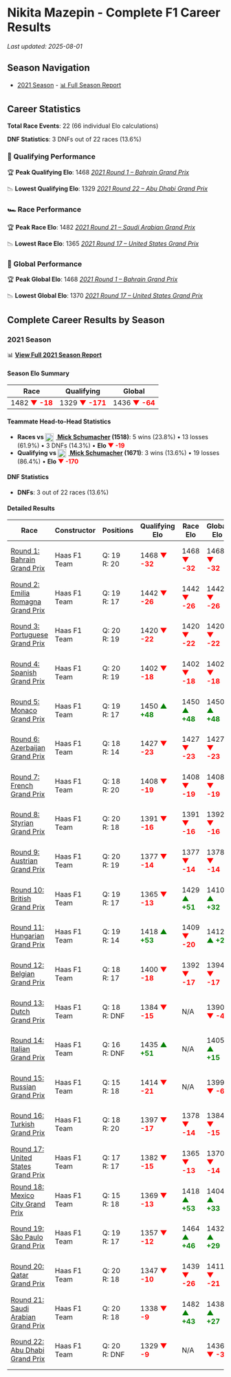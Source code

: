 # Nikita Mazepin - Complete F1 Career Results

*Last updated: 2025-08-01*

## Season Navigation

- [2021 Season](#2021-season) - [📊 Full Season Report](../seasons/2021-season-report)

## Career Statistics

**Total Race Events**: 22 (66 individual Elo calculations)

**DNF Statistics**: 3 DNFs out of 22 races (13.6%)

### 🏁 Qualifying Performance

🏆 **Peak Qualifying Elo**: 1468
   *[2021 Round 1 – Bahrain Grand Prix](../seasons/2021-season-report#round-1-bahrain-grand-prix)*

📉 **Lowest Qualifying Elo**: 1329
   *[2021 Round 22 – Abu Dhabi Grand Prix](../seasons/2021-season-report#round-22-abu-dhabi-grand-prix)*

### 🏎️ Race Performance

🏆 **Peak Race Elo**: 1482
   *[2021 Round 21 – Saudi Arabian Grand Prix](../seasons/2021-season-report#round-21-saudi-arabian-grand-prix)*

📉 **Lowest Race Elo**: 1365
   *[2021 Round 17 – United States Grand Prix](../seasons/2021-season-report#round-17-united-states-grand-prix)*

### 🌟 Global Performance

🏆 **Peak Global Elo**: 1468
   *[2021 Round 1 – Bahrain Grand Prix](../seasons/2021-season-report#round-1-bahrain-grand-prix)*

📉 **Lowest Global Elo**: 1370
   *[2021 Round 17 – United States Grand Prix](../seasons/2021-season-report#round-17-united-states-grand-prix)*


## Complete Career Results by Season

### 2021 Season

📊 **[View Full 2021 Season Report](../seasons/2021-season-report)**

#### Season Elo Summary

| Race | Qualifying | Global |
|------|------------|--------|
| 1482 **<span style="color: red;">▼ -18</span>** | 1329 **<span style="color: red;">▼ -171</span>** | 1436 **<span style="color: red;">▼ -64</span>** |

#### Teammate Head-to-Head Statistics

- **Races vs [<img src="https://upload.wikimedia.org/wikipedia/commons/b/ba/Flag_of_Germany.svg" alt="Germany" width="20" height="auto" style="vertical-align: middle; margin-right: 5px;" onerror="this.outerHTML='🇩🇪'; this.style.marginRight='5px';"/> Mick Schumacher](mick-schumacher) (1518)**: 5 wins (23.8%) • 13 losses (61.9%) • 3 DNFs (14.3%) • **Elo <span style="color: red;">▼ -19</span>**
- **Qualifying vs [<img src="https://upload.wikimedia.org/wikipedia/commons/b/ba/Flag_of_Germany.svg" alt="Germany" width="20" height="auto" style="vertical-align: middle; margin-right: 5px;" onerror="this.outerHTML='🇩🇪'; this.style.marginRight='5px';"/> Mick Schumacher](mick-schumacher) (1671)**: 3 wins (13.6%) • 19 losses (86.4%) • **Elo <span style="color: red;">▼ -170</span>**

#### DNF Statistics

- **DNFs**: 3 out of 22 races (13.6%)

#### Detailed Results

| Race | Constructor | Positions | Qualifying Elo | Race Elo | Global Elo | Teammate |
|------|-------------|-----------|----------------|----------|------------|----------|
| [Round 1: Bahrain Grand Prix](../seasons/2021-season-report#round-1-bahrain-grand-prix) | Haas F1 Team | Q: 19<br/>R: 20 | 1468 **<span style="color: red;">▼ -32</span>** | 1468 **<span style="color: red;">▼ -32</span>** | 1468 **<span style="color: red;">▼ -32</span>** | [<img src="https://upload.wikimedia.org/wikipedia/commons/b/ba/Flag_of_Germany.svg" alt="Germany" width="20" height="auto" style="vertical-align: middle; margin-right: 5px;" onerror="this.outerHTML='🇩🇪'; this.style.marginRight='5px';"/> Mick Schumacher](mick-schumacher)<br/>Q: 18<br/>R: 16 |
| [Round 2: Emilia Romagna Grand Prix](../seasons/2021-season-report#round-2-emilia-romagna-grand-prix) | Haas F1 Team | Q: 19<br/>R: 17 | 1442 **<span style="color: red;">▼ -26</span>** | 1442 **<span style="color: red;">▼ -26</span>** | 1442 **<span style="color: red;">▼ -26</span>** | [<img src="https://upload.wikimedia.org/wikipedia/commons/b/ba/Flag_of_Germany.svg" alt="Germany" width="20" height="auto" style="vertical-align: middle; margin-right: 5px;" onerror="this.outerHTML='🇩🇪'; this.style.marginRight='5px';"/> Mick Schumacher](mick-schumacher)<br/>Q: 18<br/>R: 16 |
| [Round 3: Portuguese Grand Prix](../seasons/2021-season-report#round-3-portuguese-grand-prix) | Haas F1 Team | Q: 20<br/>R: 19 | 1420 **<span style="color: red;">▼ -22</span>** | 1420 **<span style="color: red;">▼ -22</span>** | 1420 **<span style="color: red;">▼ -22</span>** | [<img src="https://upload.wikimedia.org/wikipedia/commons/b/ba/Flag_of_Germany.svg" alt="Germany" width="20" height="auto" style="vertical-align: middle; margin-right: 5px;" onerror="this.outerHTML='🇩🇪'; this.style.marginRight='5px';"/> Mick Schumacher](mick-schumacher)<br/>Q: 19<br/>R: 17 |
| [Round 4: Spanish Grand Prix](../seasons/2021-season-report#round-4-spanish-grand-prix) | Haas F1 Team | Q: 20<br/>R: 19 | 1402 **<span style="color: red;">▼ -18</span>** | 1402 **<span style="color: red;">▼ -18</span>** | 1402 **<span style="color: red;">▼ -18</span>** | [<img src="https://upload.wikimedia.org/wikipedia/commons/b/ba/Flag_of_Germany.svg" alt="Germany" width="20" height="auto" style="vertical-align: middle; margin-right: 5px;" onerror="this.outerHTML='🇩🇪'; this.style.marginRight='5px';"/> Mick Schumacher](mick-schumacher)<br/>Q: 18<br/>R: 18 |
| [Round 5: Monaco Grand Prix](../seasons/2021-season-report#round-5-monaco-grand-prix) | Haas F1 Team | Q: 19<br/>R: 17 | 1450 **<span style="color: green;">▲ +48</span>** | 1450 **<span style="color: green;">▲ +48</span>** | 1450 **<span style="color: green;">▲ +48</span>** | [<img src="https://upload.wikimedia.org/wikipedia/commons/b/ba/Flag_of_Germany.svg" alt="Germany" width="20" height="auto" style="vertical-align: middle; margin-right: 5px;" onerror="this.outerHTML='🇩🇪'; this.style.marginRight='5px';"/> Mick Schumacher](mick-schumacher)<br/>Q: 20<br/>R: 18 |
| [Round 6: Azerbaijan Grand Prix](../seasons/2021-season-report#round-6-azerbaijan-grand-prix) | Haas F1 Team | Q: 18<br/>R: 14 | 1427 **<span style="color: red;">▼ -23</span>** | 1427 **<span style="color: red;">▼ -23</span>** | 1427 **<span style="color: red;">▼ -23</span>** | [<img src="https://upload.wikimedia.org/wikipedia/commons/b/ba/Flag_of_Germany.svg" alt="Germany" width="20" height="auto" style="vertical-align: middle; margin-right: 5px;" onerror="this.outerHTML='🇩🇪'; this.style.marginRight='5px';"/> Mick Schumacher](mick-schumacher)<br/>Q: 17<br/>R: 13 |
| [Round 7: French Grand Prix](../seasons/2021-season-report#round-7-french-grand-prix) | Haas F1 Team | Q: 18<br/>R: 20 | 1408 **<span style="color: red;">▼ -19</span>** | 1408 **<span style="color: red;">▼ -19</span>** | 1408 **<span style="color: red;">▼ -19</span>** | [<img src="https://upload.wikimedia.org/wikipedia/commons/b/ba/Flag_of_Germany.svg" alt="Germany" width="20" height="auto" style="vertical-align: middle; margin-right: 5px;" onerror="this.outerHTML='🇩🇪'; this.style.marginRight='5px';"/> Mick Schumacher](mick-schumacher)<br/>Q: 15<br/>R: 19 |
| [Round 8: Styrian Grand Prix](../seasons/2021-season-report#round-8-styrian-grand-prix) | Haas F1 Team | Q: 20<br/>R: 18 | 1391 **<span style="color: red;">▼ -16</span>** | 1391 **<span style="color: red;">▼ -16</span>** | 1392 **<span style="color: red;">▼ -16</span>** | [<img src="https://upload.wikimedia.org/wikipedia/commons/b/ba/Flag_of_Germany.svg" alt="Germany" width="20" height="auto" style="vertical-align: middle; margin-right: 5px;" onerror="this.outerHTML='🇩🇪'; this.style.marginRight='5px';"/> Mick Schumacher](mick-schumacher)<br/>Q: 19<br/>R: 16 |
| [Round 9: Austrian Grand Prix](../seasons/2021-season-report#round-9-austrian-grand-prix) | Haas F1 Team | Q: 20<br/>R: 19 | 1377 **<span style="color: red;">▼ -14</span>** | 1377 **<span style="color: red;">▼ -14</span>** | 1378 **<span style="color: red;">▼ -14</span>** | [<img src="https://upload.wikimedia.org/wikipedia/commons/b/ba/Flag_of_Germany.svg" alt="Germany" width="20" height="auto" style="vertical-align: middle; margin-right: 5px;" onerror="this.outerHTML='🇩🇪'; this.style.marginRight='5px';"/> Mick Schumacher](mick-schumacher)<br/>Q: 19<br/>R: 18 |
| [Round 10: British Grand Prix](../seasons/2021-season-report#round-10-british-grand-prix) | Haas F1 Team | Q: 19<br/>R: 17 | 1365 **<span style="color: red;">▼ -13</span>** | 1429 **<span style="color: green;">▲ +51</span>** | 1410 **<span style="color: green;">▲ +32</span>** | [<img src="https://upload.wikimedia.org/wikipedia/commons/b/ba/Flag_of_Germany.svg" alt="Germany" width="20" height="auto" style="vertical-align: middle; margin-right: 5px;" onerror="this.outerHTML='🇩🇪'; this.style.marginRight='5px';"/> Mick Schumacher](mick-schumacher)<br/>Q: 18<br/>R: 18 |
| [Round 11: Hungarian Grand Prix](../seasons/2021-season-report#round-11-hungarian-grand-prix) | Haas F1 Team | Q: 19<br/>R: 14 | 1418 **<span style="color: green;">▲ +53</span>** | 1409 **<span style="color: red;">▼ -20</span>** | 1412 **<span style="color: green;">▲ +2</span>** | [<img src="https://upload.wikimedia.org/wikipedia/commons/b/ba/Flag_of_Germany.svg" alt="Germany" width="20" height="auto" style="vertical-align: middle; margin-right: 5px;" onerror="this.outerHTML='🇩🇪'; this.style.marginRight='5px';"/> Mick Schumacher](mick-schumacher)<br/>Q: 20<br/>R: 12 |
| [Round 12: Belgian Grand Prix](../seasons/2021-season-report#round-12-belgian-grand-prix) | Haas F1 Team | Q: 18<br/>R: 17 | 1400 **<span style="color: red;">▼ -18</span>** | 1392 **<span style="color: red;">▼ -17</span>** | 1394 **<span style="color: red;">▼ -17</span>** | [<img src="https://upload.wikimedia.org/wikipedia/commons/b/ba/Flag_of_Germany.svg" alt="Germany" width="20" height="auto" style="vertical-align: middle; margin-right: 5px;" onerror="this.outerHTML='🇩🇪'; this.style.marginRight='5px';"/> Mick Schumacher](mick-schumacher)<br/>Q: 17<br/>R: 16 |
| [Round 13: Dutch Grand Prix](../seasons/2021-season-report#round-13-dutch-grand-prix) | Haas F1 Team | Q: 18<br/>R: DNF | 1384 **<span style="color: red;">▼ -15</span>** | N/A | 1390 **<span style="color: red;">▼ -4</span>** | [<img src="https://upload.wikimedia.org/wikipedia/commons/b/ba/Flag_of_Germany.svg" alt="Germany" width="20" height="auto" style="vertical-align: middle; margin-right: 5px;" onerror="this.outerHTML='🇩🇪'; this.style.marginRight='5px';"/> Mick Schumacher](mick-schumacher)<br/>Q: 17<br/>R: 18 |
| [Round 14: Italian Grand Prix](../seasons/2021-season-report#round-14-italian-grand-prix) | Haas F1 Team | Q: 16<br/>R: DNF | 1435 **<span style="color: green;">▲ +51</span>** | N/A | 1405 **<span style="color: green;">▲ +15</span>** | [<img src="https://upload.wikimedia.org/wikipedia/commons/b/ba/Flag_of_Germany.svg" alt="Germany" width="20" height="auto" style="vertical-align: middle; margin-right: 5px;" onerror="this.outerHTML='🇩🇪'; this.style.marginRight='5px';"/> Mick Schumacher](mick-schumacher)<br/>Q: 18<br/>R: 15 |
| [Round 15: Russian Grand Prix](../seasons/2021-season-report#round-15-russian-grand-prix) | Haas F1 Team | Q: 15<br/>R: 18 | 1414 **<span style="color: red;">▼ -21</span>** | N/A | 1399 **<span style="color: red;">▼ -6</span>** | [<img src="https://upload.wikimedia.org/wikipedia/commons/b/ba/Flag_of_Germany.svg" alt="Germany" width="20" height="auto" style="vertical-align: middle; margin-right: 5px;" onerror="this.outerHTML='🇩🇪'; this.style.marginRight='5px';"/> Mick Schumacher](mick-schumacher)<br/>Q: 14<br/>R: DNF |
| [Round 16: Turkish Grand Prix](../seasons/2021-season-report#round-16-turkish-grand-prix) | Haas F1 Team | Q: 18<br/>R: 20 | 1397 **<span style="color: red;">▼ -17</span>** | 1378 **<span style="color: red;">▼ -14</span>** | 1384 **<span style="color: red;">▼ -15</span>** | [<img src="https://upload.wikimedia.org/wikipedia/commons/b/ba/Flag_of_Germany.svg" alt="Germany" width="20" height="auto" style="vertical-align: middle; margin-right: 5px;" onerror="this.outerHTML='🇩🇪'; this.style.marginRight='5px';"/> Mick Schumacher](mick-schumacher)<br/>Q: 14<br/>R: 19 |
| [Round 17: United States Grand Prix](../seasons/2021-season-report#round-17-united-states-grand-prix) | Haas F1 Team | Q: 17<br/>R: 17 | 1382 **<span style="color: red;">▼ -15</span>** | 1365 **<span style="color: red;">▼ -13</span>** | 1370 **<span style="color: red;">▼ -14</span>** | [<img src="https://upload.wikimedia.org/wikipedia/commons/b/ba/Flag_of_Germany.svg" alt="Germany" width="20" height="auto" style="vertical-align: middle; margin-right: 5px;" onerror="this.outerHTML='🇩🇪'; this.style.marginRight='5px';"/> Mick Schumacher](mick-schumacher)<br/>Q: 16<br/>R: 16 |
| [Round 18: Mexico City Grand Prix](../seasons/2021-season-report#round-18-mexico-city-grand-prix) | Haas F1 Team | Q: 15<br/>R: 18 | 1369 **<span style="color: red;">▼ -13</span>** | 1418 **<span style="color: green;">▲ +53</span>** | 1404 **<span style="color: green;">▲ +33</span>** | [<img src="https://upload.wikimedia.org/wikipedia/commons/b/ba/Flag_of_Germany.svg" alt="Germany" width="20" height="auto" style="vertical-align: middle; margin-right: 5px;" onerror="this.outerHTML='🇩🇪'; this.style.marginRight='5px';"/> Mick Schumacher](mick-schumacher)<br/>Q: 14<br/>R: 19 |
| [Round 19: São Paulo Grand Prix](../seasons/2021-season-report#round-19-so-paulo-grand-prix) | Haas F1 Team | Q: 19<br/>R: 17 | 1357 **<span style="color: red;">▼ -12</span>** | 1464 **<span style="color: green;">▲ +46</span>** | 1432 **<span style="color: green;">▲ +29</span>** | [<img src="https://upload.wikimedia.org/wikipedia/commons/b/ba/Flag_of_Germany.svg" alt="Germany" width="20" height="auto" style="vertical-align: middle; margin-right: 5px;" onerror="this.outerHTML='🇩🇪'; this.style.marginRight='5px';"/> Mick Schumacher](mick-schumacher)<br/>Q: 18<br/>R: 18 |
| [Round 20: Qatar Grand Prix](../seasons/2021-season-report#round-20-qatar-grand-prix) | Haas F1 Team | Q: 20<br/>R: 18 | 1347 **<span style="color: red;">▼ -10</span>** | 1439 **<span style="color: red;">▼ -26</span>** | 1411 **<span style="color: red;">▼ -21</span>** | [<img src="https://upload.wikimedia.org/wikipedia/commons/b/ba/Flag_of_Germany.svg" alt="Germany" width="20" height="auto" style="vertical-align: middle; margin-right: 5px;" onerror="this.outerHTML='🇩🇪'; this.style.marginRight='5px';"/> Mick Schumacher](mick-schumacher)<br/>Q: 19<br/>R: 16 |
| [Round 21: Saudi Arabian Grand Prix](../seasons/2021-season-report#round-21-saudi-arabian-grand-prix) | Haas F1 Team | Q: 20<br/>R: 18 | 1338 **<span style="color: red;">▼ -9</span>** | 1482 **<span style="color: green;">▲ +43</span>** | 1438 **<span style="color: green;">▲ +27</span>** | [<img src="https://upload.wikimedia.org/wikipedia/commons/b/ba/Flag_of_Germany.svg" alt="Germany" width="20" height="auto" style="vertical-align: middle; margin-right: 5px;" onerror="this.outerHTML='🇩🇪'; this.style.marginRight='5px';"/> Mick Schumacher](mick-schumacher)<br/>Q: 19<br/>R: 20 |
| [Round 22: Abu Dhabi Grand Prix](../seasons/2021-season-report#round-22-abu-dhabi-grand-prix) | Haas F1 Team | Q: 20<br/>R: DNF | 1329 **<span style="color: red;">▼ -9</span>** | N/A | 1436 **<span style="color: red;">▼ -3</span>** | [<img src="https://upload.wikimedia.org/wikipedia/commons/b/ba/Flag_of_Germany.svg" alt="Germany" width="20" height="auto" style="vertical-align: middle; margin-right: 5px;" onerror="this.outerHTML='🇩🇪'; this.style.marginRight='5px';"/> Mick Schumacher](mick-schumacher)<br/>Q: 19<br/>R: 14 |

